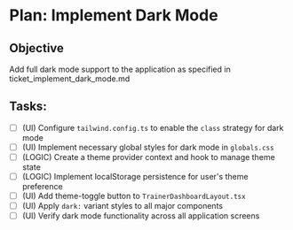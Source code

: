 # Plan: Implement Dark Mode

## Objective
Add full dark mode support to the application as specified in ticket_implement_dark_mode.md

## Tasks:
- [ ] (UI) Configure `tailwind.config.ts` to enable the `class` strategy for dark mode
- [ ] (UI) Implement necessary global styles for dark mode in `globals.css`
- [ ] (LOGIC) Create a theme provider context and hook to manage theme state
- [ ] (LOGIC) Implement localStorage persistence for user's theme preference
- [ ] (UI) Add theme-toggle button to `TrainerDashboardLayout.tsx`
- [ ] (UI) Apply `dark:` variant styles to all major components
- [ ] (UI) Verify dark mode functionality across all application screens